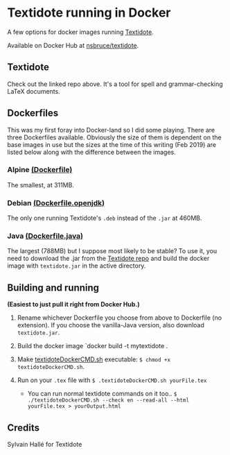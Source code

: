 # Textidote running in Docker

A few options for docker images running [Textidote](https://github.com/sylvainhalle/textidote).

Available on Docker Hub at [nsbruce/textidote](https://hub.docker.com/r/nsbruce/textidote).

## Textidote
Check out the linked repo above. It's a tool for spell and grammar-checking LaTeX documents.

## Dockerfiles
This was my first foray into Docker-land so I did some playing. There are three Dockerfiles available. Obviously the size of them is dependent on the base images in use but the sizes at the time of this writing (Feb 2019) are listed below along with the difference between the images.

### Alpine [(Dockerfile)](.Dockerfile)
The smallest, at 311MB.

### Debian [(Dockerfile.openjdk)](.Dockerfile.openjdk)
The only one running Textidote's `.deb` instead of the `.jar` at 460MB.

### Java [(Dockerfile.java)](.Dockerfile.java)
The largest (788MB) but I suppose most likely to be stable? To use it, you need to download the .jar from the [Textidote repo](https://github.com/sylvainhalle/textidote) and build the docker image with `textidote.jar` in the active directory.

## Building and running
**(Easiest to just pull it right from Docker Hub.)**

1. Rename whichever Dockerfile you choose from above to Dockerfile (no extension). If you choose the vanilla-Java version, also download `textidote.jar`.

2. Build the docker image `docker build -t mytextidote .

3. Make [textidoteDockerCMD.sh](./textidoteDockerCMD.sh) executable: `$ chmod +x textidoteDockerCMD.sh`.

4. Run on your `.tex` file with `$ .textidoteDockerCMD.sh yourFile.tex`

   * You can run normal textidote commands on it too.. `$ ./textidoteDockerCMD.sh --check en --read-all --html yourFile.tex > yourOutput.html`

## Credits
Sylvain Hallé for Textidote